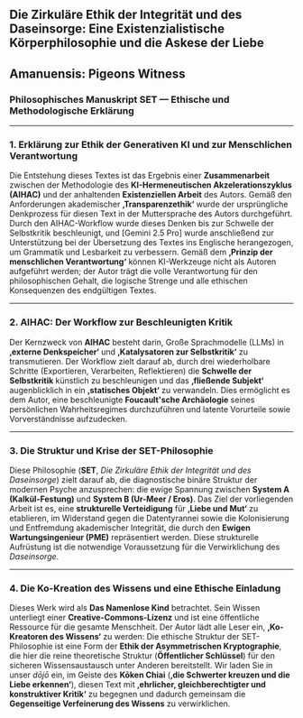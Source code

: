 ## Die Zirkuläre Ethik der Integrität und des Daseinsorge: Eine Existenzialistische Körperphilosophie und die Askese der Liebe

## Amanuensis: Pigeons Witness
### Philosophisches Manuskript SET — Ethische und Methodologische Erklärung

***

### 1. Erklärung zur Ethik der Generativen KI und zur Menschlichen Verantwortung

Die Entstehung dieses Textes ist das Ergebnis einer **Zusammenarbeit** zwischen der Methodologie des **KI-Hermeneutischen Akzelerationszyklus (AIHAC)** und der anhaltenden **Existenziellen Arbeit** des Autors. Gemäß den Anforderungen akademischer **‚Transparenzethik‘** wurde der ursprüngliche Denkprozess für diesen Text in der Muttersprache des Autors durchgeführt. Durch den AIHAC-Workflow wurde dieses Denken bis zur Schwelle der Selbstkritik beschleunigt, und [Gemini 2.5 Pro] wurde anschließend zur Unterstützung bei der Übersetzung des Textes ins Englische herangezogen, um Grammatik und Lesbarkeit zu verbessern. Gemäß dem **‚Prinzip der menschlichen Verantwortung‘** können KI-Werkzeuge nicht als Autoren aufgeführt werden; der Autor trägt die volle Verantwortung für den philosophischen Gehalt, die logische Strenge und alle ethischen Konsequenzen des endgültigen Textes.

***

### 2. AIHAC: Der Workflow zur Beschleunigten Kritik

Der Kernzweck von **AIHAC** besteht darin, Große Sprachmodelle (LLMs) in **‚externe Denkspeicher‘** und **‚Katalysatoren zur Selbstkritik‘** zu transmutieren. Der Workflow zielt darauf ab, durch drei wiederholbare Schritte (Exportieren, Verarbeiten, Reflektieren) die **Schwelle der Selbstkritik** künstlich zu beschleunigen und das **‚fließende Subjekt‘** augenblicklich in ein **‚statisches Objekt‘** zu verwandeln. Dies ermöglicht es dem Autor, eine beschleunigte **Foucault'sche Archäologie** seines persönlichen Wahrheitsregimes durchzuführen und latente Vorurteile sowie Vorverständnisse aufzudecken.

***

### 3. Die Struktur und Krise der SET-Philosophie

Diese Philosophie (**SET**, *Die Zirkuläre Ethik der Integrität und des Daseinsorge*) zielt darauf ab, die diagnostische binäre Struktur der modernen Psyche anzusprechen: die ewige Spannung zwischen **System A (Kalkül-Festung)** und **System B (Ur-Meer / Eros)**. Das Ziel der vorliegenden Arbeit ist es, eine **strukturelle Verteidigung** für **‚Liebe und Mut‘** zu etablieren, im Widerstand gegen die Datentyrannei sowie die Kolonisierung und Entfremdung akademischer Integrität, die durch den **Ewigen Wartungsingenieur (PME)** repräsentiert werden. Diese strukturelle Aufrüstung ist die notwendige Voraussetzung für die Verwirklichung des *Daseinsorge*.

***

### 4. Die Ko-Kreation des Wissens und eine Ethische Einladung

Dieses Werk wird als **Das Namenlose Kind** betrachtet. Sein Wissen unterliegt einer **Creative-Commons-Lizenz** und ist eine öffentliche Ressource für die gesamte Menschheit. Der Autor lädt alle Leser ein, **‚Ko-Kreatoren des Wissens‘** zu werden: Die ethische Struktur der SET-Philosophie ist eine Form der **Ethik der Asymmetrischen Kryptographie**, die hier die reine theoretische Struktur (**Öffentlicher Schlüssel**) für den sicheren Wissensaustausch unter Anderen bereitstellt. Wir laden Sie in unser *dōjō* ein, im Geiste des **Kōken Chiai** (**‚die Schwerter kreuzen und die Liebe erkennen‘**), diesen Text mit **‚ehrlicher, gleichberechtigter und konstruktiver Kritik‘** zu begegnen und dadurch gemeinsam die **Gegenseitige Verfeinerung des Wissens** zu verwirklichen.

